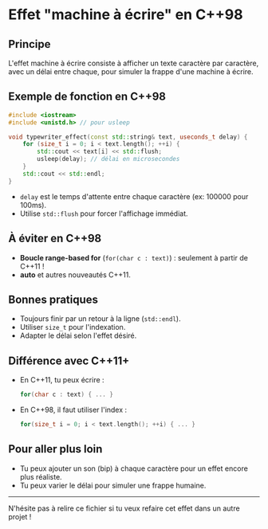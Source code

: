 # Effet "machine à écrire" en C++98

## Principe
L'effet machine à écrire consiste à afficher un texte caractère par caractère, avec un délai entre chaque, pour simuler la frappe d'une machine à écrire.

## Exemple de fonction en C++98
```cpp
#include <iostream>
#include <unistd.h> // pour usleep

void typewriter_effect(const std::string& text, useconds_t delay) {
    for (size_t i = 0; i < text.length(); ++i) {
        std::cout << text[i] << std::flush;
        usleep(delay); // délai en microsecondes
    }
    std::cout << std::endl;
}
```
- `delay` est le temps d'attente entre chaque caractère (ex: 100000 pour 100ms).
- Utilise `std::flush` pour forcer l'affichage immédiat.

## À éviter en C++98
- **Boucle range-based for** (`for(char c : text)`) : seulement à partir de C++11 !
- **auto** et autres nouveautés C++11.

## Bonnes pratiques
- Toujours finir par un retour à la ligne (`std::endl`).
- Utiliser `size_t` pour l'indexation.
- Adapter le délai selon l'effet désiré.

## Différence avec C++11+
- En C++11, tu peux écrire :
  ```cpp
  for(char c : text) { ... }
  ```
- En C++98, il faut utiliser l'index :
  ```cpp
  for(size_t i = 0; i < text.length(); ++i) { ... }
  ```

## Pour aller plus loin
- Tu peux ajouter un son (bip) à chaque caractère pour un effet encore plus réaliste.
- Tu peux varier le délai pour simuler une frappe humaine.

---
N'hésite pas à relire ce fichier si tu veux refaire cet effet dans un autre projet ! 